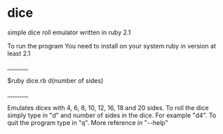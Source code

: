 dice
====

simple dice roll emulator written in ruby 2.1

To run the program You need to install on your system ruby in version at least 2.1

,,,,,,,,,,,,

  $ruby dice.rb d(number of sides)

,,,,,,,,,,,,

Emulates dices with 4, 6, 8, 10, 12, 16, 18 and 20 sides.
To roll the dice simply type in "d" and number of sides in the dice. For example "d4".
To quit the program type in "q".
More reference in "--help"
